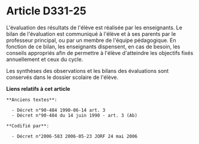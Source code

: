 # Article D331-25

L'évaluation des résultats de l'élève est réalisée par les enseignants. Le bilan de l'évaluation est communiqué à l'élève et
à ses parents par le professeur principal, ou par un membre de l'équipe pédagogique. En fonction de ce bilan, les enseignants
dispensent, en cas de besoin, les conseils appropriés afin de permettre à l'élève d'atteindre les objectifs fixés
annuellement et ceux du cycle.

Les synthèses des observations et les bilans des évaluations sont conservés dans le dossier scolaire de l'élève.

**Liens relatifs à cet article**

	**Anciens textes**:

	  - Décret n°90-484 1990-06-14 art. 3
	  - Décret n°90-484 du 14 juin 1990 - art. 3 (Ab)

	**Codifié par**:

	  - Décret n°2006-583 2006-05-23 JORF 24 mai 2006
